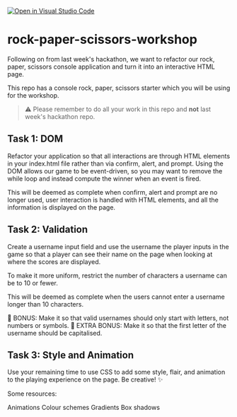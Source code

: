 [![Open in Visual Studio Code](https://classroom.github.com/assets/open-in-vscode-f059dc9a6f8d3a56e377f745f24479a46679e63a5d9fe6f495e02850cd0d8118.svg)](https://classroom.github.com/online_ide?assignment_repo_id=6431081&assignment_repo_type=AssignmentRepo)
# rock-paper-scissors-workshop

Following on from last week's hackathon, we want to refactor our rock, paper, scissors console application and turn it into an interactive HTML page.

This repo has a console rock, paper, scissors starter which you will be using for the workshop.

> ⚠️ Please remember to do all your work in this repo and **not** last week's hackathon repo.

## Task 1: DOM

Refactor your application so that all interactions are through HTML elements in your index.html file rather than via confirm, alert, and prompt. Using the DOM allows our game to be event-driven, so you may want to remove the while loop and instead compute the winner when an event is fired.

This will be deemed as complete when confirm, alert and prompt are no longer used, user interaction is handled with HTML elements, and all the information is displayed on the page.

## Task 2: Validation

Create a username input field and use the username the player inputs in the game so that a player can see their name on the page when looking at where the scores are displayed.

To make it more uniform, restrict the number of characters a username can be to 10 or fewer.

This will be deemed as complete when the users cannot enter a username longer than 10 characters.

🌟 BONUS: Make it so that valid usernames should only start with letters, not numbers or symbols.
🌟 EXTRA BONUS: Make it so that the first letter of the username should be capitalised.

## Task 3: Style and Animation

Use your remaining time to use CSS to add some style, flair, and animation to the playing experience on the page. Be creative! ✨

Some resources:

Animations
Colour schemes
Gradients
Box shadows
